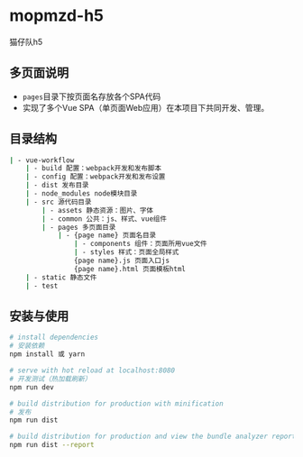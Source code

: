 # mopmzd-h5

猫仔队h5

## 多页面说明

- `pages`目录下按页面名存放各个SPA代码
- 实现了多个Vue SPA（单页面Web应用）在本项目下共同开发、管理。

## 目录结构

``` bash
| - vue-workflow
    | - build 配置：webpack开发和发布脚本
    | - config 配置：webpack开发和发布设置
    | - dist 发布目录
    | - node_modules node模块目录
    | - src 源代码目录
        | - assets 静态资源：图片、字体
        | - common 公共：js、样式、vue组件
        | - pages 多页面目录
            | - {page name} 页面名目录
                | - components 组件：页面所用vue文件
                | - styles 样式：页面全局样式
                {page name}.js 页面入口js
                {page name}.html 页面模板html
    | - static 静态文件
    | - test
```

## 安装与使用

``` bash
# install dependencies
# 安装依赖
npm install 或 yarn

# serve with hot reload at localhost:8080
# 开发测试（热加载刷新）
npm run dev

# build distribution for production with minification
# 发布
npm run dist

# build distribution for production and view the bundle analyzer report
npm run dist --report
```
